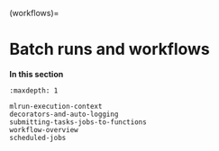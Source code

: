 (workflows)=
# Batch runs and workflows


**In this section**

```{toctree}
:maxdepth: 1

mlrun-execution-context
decorators-and-auto-logging
submitting-tasks-jobs-to-functions
workflow-overview
scheduled-jobs
```